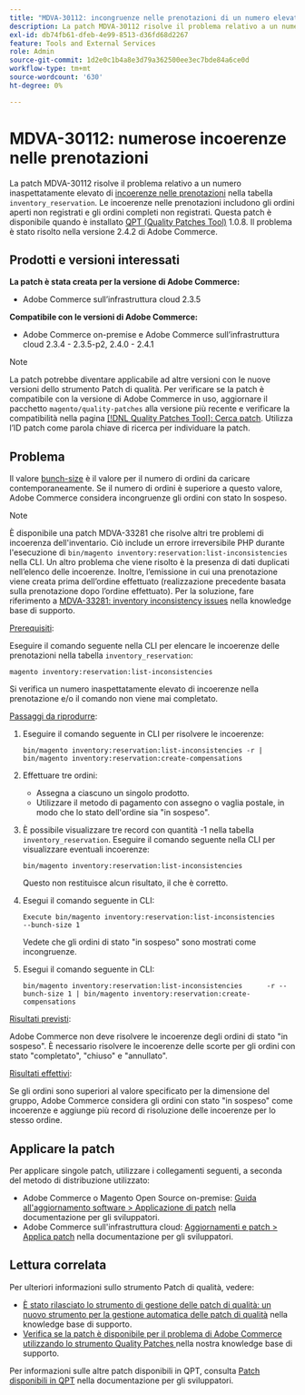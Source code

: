 ```yaml
---
title: "MDVA-30112: incongruenze nelle prenotazioni di un numero elevato"
description: La patch MDVA-30112 risolve il problema relativo a un numero inaspettatamente elevato di [incoerenze di prenotazione](https://devdocs.magento.com/guides/v2.4/inventory/inventory-cli-reference.html#what-causes-reservation-inconsistencies) nella tabella "inventory_booking". Le incoerenze nelle prenotazioni includono gli ordini aperti non registrati e gli ordini completi non registrati. Questa patch è disponibile quando è installato [Quality Patches Tool (QPT)](/help/announcements/adobe-commerce-announcements/magento-quality-patches-released-new-tool-to-self-serve-quality-patches.md) 1.0.8. Il problema è stato risolto nella versione 2.4.2 di Adobe Commerce.
exl-id: db74fb61-dfeb-4e99-8513-d36fd68d2267
feature: Tools and External Services
role: Admin
source-git-commit: 1d2e0c1b4a8e3d79a362500ee3ec7bde84a6ce0d
workflow-type: tm+mt
source-wordcount: '630'
ht-degree: 0%

---
```


# MDVA-30112: numerose incoerenze nelle prenotazioni

La patch MDVA-30112 risolve il problema relativo a un numero inaspettatamente elevato di [incoerenze nelle prenotazioni](https://devdocs.magento.com/guides/v2.4/inventory/inventory-cli-reference.html#what-causes-reservation-inconsistencies) nella tabella `inventory_reservation`. Le incoerenze nelle prenotazioni includono gli ordini aperti non registrati e gli ordini completi non registrati. Questa patch è disponibile quando è installato [QPT (Quality Patches Tool)](/help/announcements/adobe-commerce-announcements/magento-quality-patches-released-new-tool-to-self-serve-quality-patches.md) 1.0.8. Il problema è stato risolto nella versione 2.4.2 di Adobe Commerce.

## Prodotti e versioni interessati

**La patch è stata creata per la versione di Adobe Commerce:**

* Adobe Commerce sull’infrastruttura cloud 2.3.5

**Compatibile con le versioni di Adobe Commerce:**

* Adobe Commerce on-premise e Adobe Commerce sull’infrastruttura cloud 2.3.4 - 2.3.5-p2, 2.4.0 - 2.4.1

>[!NOTE]
>
>La patch potrebbe diventare applicabile ad altre versioni con le nuove versioni dello strumento Patch di qualità. Per verificare se la patch è compatibile con la versione di Adobe Commerce in uso, aggiornare il pacchetto `magento/quality-patches` alla versione più recente e verificare la compatibilità nella pagina [[!DNL Quality Patches Tool]: Cerca patch](https://devdocs.magento.com/quality-patches/tool.html#patch-grid). Utilizza l’ID patch come parola chiave di ricerca per individuare la patch.

## Problema

Il valore [bunch-size](https://devdocs.magento.com/guides/v2.4/inventory/inventory-cli-reference.html#list-inconsistencies-command) è il valore per il numero di ordini da caricare contemporaneamente. Se il numero di ordini è superiore a questo valore, Adobe Commerce considera incongruenze gli ordini con stato In sospeso.

>[!NOTE]
>
>È disponibile una patch MDVA-33281 che risolve altri tre problemi di incoerenza dell&#39;inventario. Ciò include un errore irreversibile PHP durante l&#39;esecuzione di `bin/magento inventory:reservation:list-inconsistencies` nella CLI. Un altro problema che viene risolto è la presenza di dati duplicati nell’elenco delle incoerenze. Inoltre, l’emissione in cui una prenotazione viene creata prima dell’ordine effettuato (realizzazione precedente basata sulla prenotazione dopo l’ordine effettuato). Per la soluzione, fare riferimento a [MDVA-33281: inventory inconsistency issues](/help/support-tools/patches-available-in-qpt-tool/v1-0-14/mdva-33281-magento-patch-inventory-inconsistency-issues.md) nella knowledge base di supporto.

<u>Prerequisiti</u>:

Eseguire il comando seguente nella CLI per elencare le incoerenze delle prenotazioni nella tabella `inventory_reservation`:

```
magento inventory:reservation:list-inconsistencies
```

Si verifica un numero inaspettatamente elevato di incoerenze nella prenotazione e/o il comando non viene mai completato.

<u>Passaggi da riprodurre</u>:

1. Eseguire il comando seguente in CLI per risolvere le incoerenze:

   ```
   bin/magento inventory:reservation:list-inconsistencies -r | bin/magento inventory:reservation:create-compensations
   ```

1. Effettuare tre ordini:
   * Assegna a ciascuno un singolo prodotto.
   * Utilizzare il metodo di pagamento con assegno o vaglia postale, in modo che lo stato dell&#39;ordine sia &quot;in sospeso&quot;.
1. È possibile visualizzare tre record con quantità -1 nella tabella `inventory_reservation`. Eseguire il comando seguente nella CLI per visualizzare eventuali incoerenze:

   ```
   bin/magento inventory:reservation:list-inconsistencies
   ```

   Questo non restituisce alcun risultato, il che è corretto.

1. Esegui il comando seguente in CLI:

   ```
   Execute bin/magento inventory:reservation:list-inconsistencies      --bunch-size 1
   ```

   Vedete che gli ordini di stato &quot;in sospeso&quot; sono mostrati come incongruenze.

1. Esegui il comando seguente in CLI:

   ```
   bin/magento inventory:reservation:list-inconsistencies      -r --bunch-size 1 | bin/magento inventory:reservation:create-compensations
   ```

<u>Risultati previsti</u>:

Adobe Commerce non deve risolvere le incoerenze degli ordini di stato &quot;in sospeso&quot;. È necessario risolvere le incoerenze delle scorte per gli ordini con stato &quot;completato&quot;, &quot;chiuso&quot; e &quot;annullato&quot;.

<u>Risultati effettivi</u>:

Se gli ordini sono superiori al valore specificato per la dimensione del gruppo, Adobe Commerce considera gli ordini con stato &quot;in sospeso&quot; come incoerenze e aggiunge più record di risoluzione delle incoerenze per lo stesso ordine.

## Applicare la patch

Per applicare singole patch, utilizzare i collegamenti seguenti, a seconda del metodo di distribuzione utilizzato:

* Adobe Commerce o Magento Open Source on-premise: [Guida all&#39;aggiornamento software > Applicazione di patch](https://devdocs.magento.com/guides/v2.4/comp-mgr/patching/mqp.html) nella documentazione per gli sviluppatori.
* Adobe Commerce sull&#39;infrastruttura cloud: [Aggiornamenti e patch > Applica patch](https://devdocs.magento.com/cloud/project/project-patch.html) nella documentazione per gli sviluppatori.

## Lettura correlata

Per ulteriori informazioni sullo strumento Patch di qualità, vedere:

* [È stato rilasciato lo strumento di gestione delle patch di qualità: un nuovo strumento per la gestione automatica delle patch di qualità](/help/announcements/adobe-commerce-announcements/magento-quality-patches-released-new-tool-to-self-serve-quality-patches.md) nella knowledge base di supporto.
* [Verifica se la patch è disponibile per il problema di Adobe Commerce utilizzando lo strumento Quality Patches ](/help/support-tools/patches-available-in-qpt-tool/check-patch-for-magento-issue-with-magento-quality-patches.md) nella nostra knowledge base di supporto.

Per informazioni sulle altre patch disponibili in QPT, consulta [Patch disponibili in QPT](https://devdocs.magento.com/quality-patches/tool.html#patch-grid) nella documentazione per gli sviluppatori.
